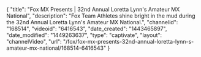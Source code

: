 {
    "title": "Fox MX Presents | 32nd Annual Loretta Lynn's Amateur MX National",
    "description": "Fox Team Athletes shine bright in the mud during the 32nd Annual Loretta Lynn's Amateur MX National.",
    "channelid": "168514",
    "videoid": "6416543",
    "date_created": "1443465897",
    "date_modified": "1449263637",
    "type": "captivate",
    "layout": "channelVideo",
    "url": "\/fox\/fox-mx-presents-32nd-annual-loretta-lynn-s-amateur-mx-national\/168514-6416543"
}